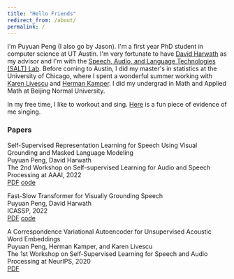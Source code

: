 ```yaml
---
title: "Hello Friends"
redirect_from: /about/
permalink: /
---
```


I'm Puyuan Peng (I also go by Jason). I'm a first year PhD student in computer science at UT Austin. I'm very fortunate to have [David Harwath](https://www.cs.utexas.edu/~harwath/) as my advisor and I'm with the [Speech, Audio, and Language Technologies (SALT) Lab](http://saltlab.cs.utexas.edu/). Before coming to Austin, I did my master's in statistics at the University of Chicago, where I spent a wonderful summer working with [Karen Livescu](https://home.ttic.edu/~klivescu/) and [Herman Kamper](https://www.kamperh.com/). I did my undergrad in Math and Applied Math at Beijing Normal University.

In my free time, I like to workout and sing. [Here](https://youtu.be/h-7TFc5pBuk) is a fun piece of evidence of me singing.

### Papers

Self-Supervised Representation Learning for Speech Using Visual Grounding and Masked Language Modeling  
Puyuan Peng, David Harwath  
The 2nd Workshop on Self-supervised Learning for Audio and Speech Processing at AAAI, 2022  
[PDF](https://arxiv.org/pdf/2202.03543.pdf) [code](https://github.com/jasonppy/FaST-VGS-Family)

Fast-Slow Transformer for Visually Grounding Speech  
Puyuan Peng, David Harwath  
ICASSP, 2022  
[PDF](https://arxiv.org/pdf/2109.08186.pdf) [code](https://github.com/jasonppy/FaST-VGS-Family)

A Correspondence Variational Autoencoder for Unsupervised Acoustic Word Embeddings  
Puyuan Peng, Herman Kamper, and Karen Livescu  
The 1st Workshop on Self-Supervised Learning for Speech and Audio Processing at NeurIPS, 2020  
[PDF](https://arxiv.org/abs/2012.02221)